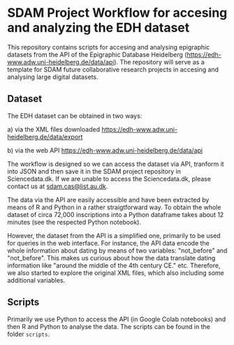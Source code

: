 # SDAM Project Workflow for accesing and analyzing the EDH dataset

This repository contains scripts for accesing and analysing epigraphic datasets from the API of the Epigraphic Database Heidelberg (https://edh-www.adw.uni-heidelberg.de/data/api).
The repository will serve as a template for SDAM future collaborative research projects in accesing and analysing large digital datasets.

## Dataset 
The EDH dataset can be obtained in two ways:

a) via the XML files downloaded https://edh-www.adw.uni-heidelberg.de/data/export

b) via the web API https://edh-www.adw.uni-heidelberg.de/data/api

The workflow is designed so we can access the dataset via API, tranform it into JSON and then save it in the SDAM project repository in Sciencedata.dk. If we are unable to access the Sciencedata.dk, please contact us at sdam.cas@list.au.dk.

The data via the API are easily accessible and have been extracted by means of R and Python in a rather straigtforward way. To obtain the whole dataset of circa 72,000 inscriptions into a Python dataframe takes about 12 minutes (see the respected Python notebook).

However, the dataset from the API is a simplified one, primarily to be used for queries in the web interface. For instance, the API data encode the whole information about dating by means of two variables: "not_before" and "not_before". This makes us curious about how the data translate dating information like "around the middle of the 4th century CE." etc. Therefore, we also started to explore the original XML files, which also including some additional variables.

## Scripts
Primarily we use Python to access the API (in Google Colab notebooks) and then R and Python to analyse the data. The scripts can be found in the folder ```scripts```.






